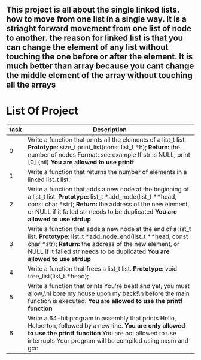 ## This project is all about the single linked lists. how to move from one list in a single way. It is a striaght forward movement from one list of node to another. the reason for linked list is that you can change the element of any list without touching the one before or after the element. It is much better than array because you cant change the middle element of the array without touching all the arrays
# List Of Project
|task| Description|
|---|---|
|0| Write a function that prints all the elements of a list_t list, **Prototype:** size_t print_list(const list_t *h); **Return:** the number of nodes Format: see example If str is NULL, print [0] (nil) **You are allowed to use printf**|
|1|Write a function that returns the number of elements in a linked list_t list.|
|2|Write a function that adds a new node at the beginning of a list_t list. **Prototype:** list_t *add_node(list_t **head, const char *str); **Return:** the address of the new element, or NULL if it failed str needs to be duplicated **You are allowed to use strdup**|
|3|Write a function that adds a new node at the end of a list_t list. **Prototype:** list_t *add_node_end(list_t **head, const char *str); **Return:** the address of the new element, or NULL if it failed str needs to be duplicated **You are allowed to use strdup**|
|4|Write a function that frees a list_t list. **Prototype:** void free_list(list_t *head);|
|5|Write a function that prints You're beat! and yet, you must allow,\nI bore my house upon my back!\n before the main function is executed. **You are allowed to use the printf function**|
|6|Write a 64-bit program in assembly that prints Hello, Holberton, followed by a new line. **You are only allowed to use the printf function** You are not allowed to use interrupts Your program will be compiled using nasm and gcc|
